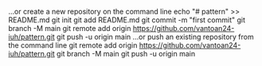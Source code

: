 …or create a new repository on the command line
echo "# pattern" >> README.md
git init
git add README.md
git commit -m "first commit"
git branch -M main
git remote add origin https://github.com/vantoan24-iuh/pattern.git
git push -u origin main
…or push an existing repository from the command line
git remote add origin https://github.com/vantoan24-iuh/pattern.git
git branch -M main
git push -u origin main

